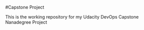 #Capstone Project

This is the working repository for my Udacity DevOps Capstone Nanadegree Project
